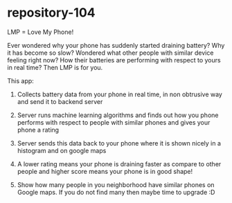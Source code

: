 repository-104
==============

LMP = Love My Phone!

Ever wondered why your phone has suddenly started draining battery? Why it has become so slow? Wondered what other people with similar device feeling right now? How their batteries are performing with respect to yours in real time? Then LMP is for you.

This app:

1. Collects battery data from your phone in real time, in non obtrusive way and send it to backend server

2. Server runs machine learning algorithms and finds out how you phone performs with respect to people with similar phones and gives your phone a rating

3. Server sends this data back to your phone where it is shown nicely in a histogram and on google maps

4.  A lower rating means your phone is draining faster as compare to other people and higher score means your phone is in good shape!

5. Show how many people in you neighborhood have similar phones on Google maps. If you do not find many then maybe time to upgrade :D
